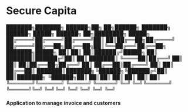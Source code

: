 # Secure Capita 

███████╗███████╗ ██████╗██╗   ██╗██████╗ ███████╗     ██████╗ █████╗ ██████╗ ██╗████████╗ █████╗ 
██╔════╝██╔════╝██╔════╝██║   ██║██╔══██╗██╔════╝    ██╔════╝██╔══██╗██╔══██╗██║╚══██╔══╝██╔══██╗
███████╗█████╗  ██║     ██║   ██║██████╔╝█████╗      ██║     ███████║██████╔╝██║   ██║   ███████║
╚════██║██╔══╝  ██║     ██║   ██║██╔══██╗██╔══╝      ██║     ██╔══██║██╔═══╝ ██║   ██║   ██╔══██║
███████║███████╗╚██████╗╚██████╔╝██║  ██║███████╗    ╚██████╗██║  ██║██║     ██║   ██║   ██║  ██║
╚══════╝╚══════╝ ╚═════╝ ╚═════╝ ╚═╝  ╚═╝╚══════╝     ╚═════╝╚═╝  ╚═╝╚═╝     ╚═╝   ╚═╝   ╚═╝  ╚═╝
                                                                                                 
                                                                                                 
                                                                                                

#### Application to manage invoice and customers
